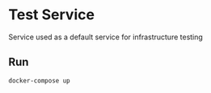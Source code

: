 # Test Service
Service used as a default service for infrastructure testing

## Run
`docker-compose up`